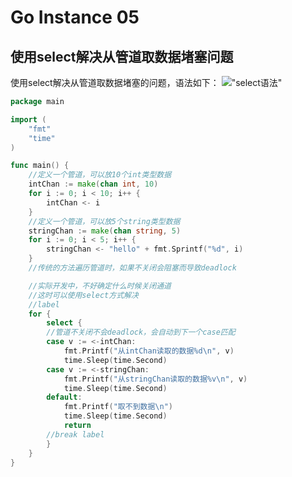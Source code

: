 # Go Instance 05

<!--mores-->
## 使用select解决从管道取数据堵塞问题
使用select解决从管道取数据堵塞的问题，语法如下：
!["select语法"](/images/instance05-01.png, "select语法")
```go
package main

import (
	"fmt"
	"time"
)

func main() {
	//定义一个管道，可以放10个int类型数据
	intChan := make(chan int, 10)
	for i := 0; i < 10; i++ {
		intChan <- i
	}
	//定义一个管道，可以放5个string类型数据
	stringChan := make(chan string, 5)
	for i := 0; i < 5; i++ {
		stringChan <- "hello" + fmt.Sprintf("%d", i)
	}
	//传统的方法遍历管道时，如果不关闭会阻塞而导致deadlock

	//实际开发中，不好确定什么时候关闭通道
	//这时可以使用select方式解决
	//label
	for {
		select {
		//管道不关闭不会deadlock，会自动到下一个case匹配
		case v := <-intChan:
			fmt.Printf("从intChan读取的数据%d\n", v)
			time.Sleep(time.Second)
		case v := <-stringChan:
			fmt.Printf("从stringChan读取的数据%v\n", v)
			time.Sleep(time.Second)
		default:
			fmt.Printf("取不到数据\n")
			time.Sleep(time.Second)
			return
		//break label
		}
	}
}

```
